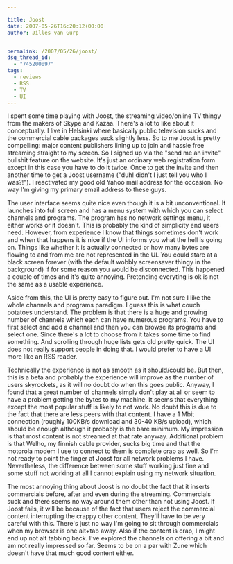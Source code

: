 ```yaml
---

title: Joost
date: 2007-05-26T16:20:12+00:00
author: Jilles van Gurp


permalink: /2007/05/26/joost/
dsq_thread_id:
  - "745200097"
tags:
  - reviews
  - RSS
  - TV
  - UI
---
```

I spent some time playing with Joost, the streaming video/online TV thingy from the makers of Skype and Kazaa. There's a lot to like about it conceptually. I live in Helsinki where basically public television sucks and the commercial cable packages suck slightly less. So to me Joost is pretty compelling: major content publishers lining up to join and hassle free streaming straight to my screen. So I signed up via the "send me an invite" bullshit feature on the website. It's just an ordinary web registration form except in this case you have to do it twice. Once to get the invite and then another time to get a Joost username ("duh! didn't I just tell you who I was?!"). I reactivated my good old Yahoo mail address for the occasion. No way I'm giving my primary email address to these guys. 

The user interface seems quite nice even though it is a bit unconventional. It launches into full screen and has a menu system with which you can select channels and programs. The program has no network settings menu, it either works or it doesn't. This is probably the kind of simplicity end users need. However, from experience I know that things sometimes don't work and when that happens it is nice if the UI informs you what the hell is going on. Things like whether it is actually connected or how many bytes are flowing to and from me are not represented in the UI. You could stare at a black screen forever (with the default wobbly screensaver thingy in the background) if for some reason you would be disconnected. This happened a couple of times and it's quite annoying. Pretending everyting is ok is not the same as a usable experience.

Aside from this, the UI is pretty easy to figure out. I'm not sure I like the whole channels and programs paradigm. I guess this is what couch potatoes understand. The problem is that there is a huge and growing number of channels which each can have numerous programs. You have to first select and add a channel and then you can browse its programs and select one. Since there's a lot to choose from it takes some time to find something. And scrolling through huge lists gets old pretty quick. The UI does not really support people in doing that. I would prefer to have a UI more like an RSS reader.

Technically the experience is not as smooth as it should/could be. But then, this is a beta and probably the experience will improve as the number of users skyrockets, as it will no doubt do when this goes public. Anyway, I found that a great number of channels simply don't play at all or seem to have a problem getting the bytes to my machine. It seems that everything except the most popular stuff is likely to not work. No doubt this is due to the fact that there are less peers with that content. I have a 1 Mbit connection (roughly 100KB/s download and 30-40 KB/s upload), which should be enough although it probably is the bare minimum. My impression is that most content is not streamed at that rate anyway. Additional problem is that Welho, my finnish cable provider, sucks big time and that the motorola modem I use to connect to them is complete crap as well. So I'm not ready to point the finger at Joost for all network problems I have. Nevertheless, the difference between some stuff working just fine and some stuff not working at all I cannot explain using my network situation.

The most annoying thing about Joost is no doubt the fact that it inserts commercials before, after and even during the streaming. Commercials suck and there seems no way around them other than not using Joost. If Joost fails, it will be because of the fact that users reject the commercial content interrupting the crappy other content. They'll have to be very careful with this. There's just no way I'm going to sit through commercials when my browser is one alt+tab away. Also if the content is crap, I might end up not alt tabbing back. I've explored the channels on offering a bit and am not really impressed so far. Seems to be on a par with Zune which doesn't have that much good content either. 